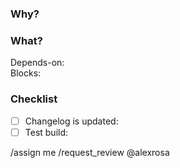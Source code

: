 ### Why?

<Explain why this merge request is being proposed.>

### What?

<Give a brief description of what was implemented to help the reviewer understand your proposal.>

Depends-on: <Link to merge request which this one depends on. If is not the case remove this line.> \
Blocks: <Link to merge request which this one blocks. If is not the case remove this line.>

### Checklist

- [ ] Changelog is updated: <Link to merge request where changelog was updated.>
- [ ] Test build: <Path to test build file in server>

/assign me
/request_review @alexrosa
